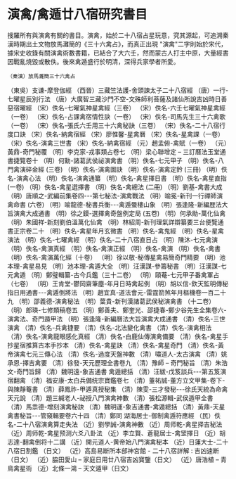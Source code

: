 # 演禽/禽遁廿八宿研究書目
搜羅所有與演禽有關的書目。演禽，始於二十八宿占星玩意，究其源起，可追溯秦漢時期出土文物放馬灘簡的《三十六禽占》，而真正出現 "演禽"二字則始於宋代，據宋史收錄有關演禽術數書籍，已結合了大六壬，然而蒙古人打主中原，大量經書因戰亂燒毀或散佚。後來禽遁盛行於明清，深得兵家學者所愛。

    （秦漢）放馬灘簡三十六禽占
（東吳）支谦-摩登伽經
（西晉）三藏竺法護-舍頭諫太子二十八宿經
（唐）一行-七曜星辰別行法
（唐）大廣智三藏沙門不空-文殊師利菩薩及諸仙所說吉凶時日善惡宿曜經
（宋）佚名-七曜氣神星禽經（三卷）
（宋）佚名-六壬七曜氣神星禽經（一卷）
（宋）佚名-占課禽宿情性訣（一卷）
（宋）佚名-司馬先生三十六禽歌（一卷）
（宋）佚名-張氏六壬用三十六禽秘訣（三卷）
（宋）佚名-二十八宿行度口訣
（宋）佚名-納禽宿經
（宋）廖惟馨-星禽曆
（宋）佚名-星禽課（一卷）
（宋）佚名-演禽三世書
（宋）佚名-納禽宿經
（元）趙孟俯-禽賦（一卷）
（元）黃鼎-奇門秘覆
（明）李克家-戎事類占卷七
（明）梁心聯增定 – 三訂曆法玉堂通書捷覽卷十
（明）何勳-諸葛武侯祕演禽書
（明）佚名-七元甲子
（明）佚名-八門禽演碎金經 (三卷)
（明）佚名-演禽圖訣
（明）佚名-演禽定鈐 (三冊)
（明）佚名-演禽心法
（明）佚名-演禽通纂
（明）佚名-禽星擇日書
（明）佚名-禽星直指 (一卷)
（明）佚名-禽星選擇書
（明）佚名-禽總法 (二冊)
（明）劉基-禽書大成
（明）唐順之-武編前集卷四---第七秘法-演禽戰法
（明）喻冕-新刊一行禪師演禽命書 (六卷)
（明）喻龍德-秘書兵衡---禽遁蜃樓山象
（明）張逢隆-新編歴法大旨演禽大成通書
（明）徐之鏌-選擇禽奇盤例定局 (五卷)
（明）何承勛-萬化仙禽
（明）朱國祥-新刻劉伯溫萬化仙禽
（明）林紹周-新刊理氣詳辯纂要三台便覽通書正宗卷二十
（明）佚名-禽星年月玄微書
（明）佚名-禽鬼經
（明）佚名-星禽演法
（明）佚名-七曜禽經
（明）佚名-二十八宿直日占
（明）陳沐-七元禽演
（明）佚名-禽演真經
（明）佚名-禽演正經
（明）佚名-禽演
（明）佚名-禽書
（明）佚名-禽演萬化經（十卷）
（明）徐以敬-秘傳星禽易簡奇門精要
（明）池本理-禽星易見
（明）池本理-禽遁大全
（明）汪漢謀-參籌秘書
（明）汪漢謀-七元禽遁
（明）鄭璧輯纂-古今兵鑑（三十二卷）
（明）頤菴-七元甲子番禽軍占 （七卷）
（明）王肯堂-鬱岡齋筆塵-年月日時禽起例
（明）胡以信-欽天監明傳秘指日用通書---禽遁倒將法
（明）趙宜真-道法會元-雷霆箭煞年月樞機卷一百二十九
（明）邵義德-演禽秘法
（明）葉貴-新刊漢諸葛武侯秘演禽書 （十二卷）
（明）郎瑛-七修類稿卷五
（明）鄭善夫、鄭奎光、邵捷春-鄭少谷先生全集卷六-演禽法、奇門遁甲法
（明）張逢隆-新編曆法大旨演禽大成通書 
（清）佚名-三世演禽
（清）佚名-兵禽捷要
（清）佚名-北法變化禽書
（清）佚名-演禽相法
（清）佚名-演禽龍眼感化真經
（清）佚名-白鹿仙傳演禽備要
（清）佚名-禽星手抄星宿推算古本手抄本
（清）佚名-禽星訣
（清）佚名-禽星奇門
（清）佚名-黃帝演禽七元三傳心法
（清）佚名-過度天盤神數
（清）嘯道人-太古演禽
（清）姚承恩-擇吉禽要
（清）徐發-天元歷理全書卷九
（清）豫師 – 奇門秘旨
（清）朱浩文-奇門旨歸
（清）魏明遠-象吉通書 禽遁總括
（清）汪紱-戊笈談兵---第五笈演宿翻禽
（清）福安康-太白兵備统宗寶鑑卷七
（清）董祐誠-董方立文甲集-卷下-與陳靜菴書
（清）薛鳳祚-甲遁真授秘集
（清）陳雯-三才發秘---徐氏天統為命禽天元說
（清）題三緘老人-祕授八門演禽神數
（清）張松源輯-武侯遁甲全書
（清）馬祟德-增刻演禽秘訣
（清）魏明運-象吉通書-禽遁總括
（清）黃鼎-天星禽書秘旨---管窺輯要卷六十四
（清）鄭同 湖海居士-御制禽遁符應經
（民）佚名-二十八宿演禽算走失法
（近）劉學誠-演禽神數
（近）周师乾-禽星择吉秘法
（近）周师乾-禽星预测六爻八卦法
（近）李立賢、蒼龍居士-禽罡擇日
（近）胡志達-翻禽倒将十二講
（近）開元道人-黄帝始八門演禽秘本
（近）日蓮大士-二十八宿日割鑑 （日文）
（近）高島易断所本部神宮館 - 二十八宿詳解 : 吉凶速断（日文）
（近）脇田愛山 – 家庭日用廿八宿吉凶寶鑒（日文）
（近）唐浩植 – 青鳥禽星術
（近）北條一鴻 – 天文遁甲（日文）
